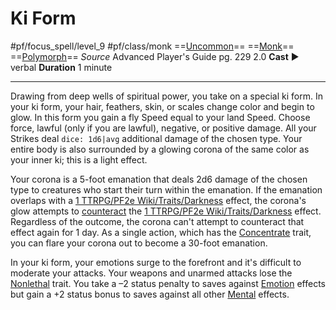 # Ki Form
#pf/focus_spell/level_9 #pf/class/monk
==[Uncommon](../../../Traits/Uncommon.md)== ==[Monk](../../../Traits/Monk.md)== ==[Polymorph](../../../Traits/Polymorph.md)==
*Source* Advanced Player's Guide pg. 229 2.0
**Cast** ► verbal
**Duration** 1 minute

---
Drawing from deep wells of spiritual power, you take on a special ki form. In your ki form, your hair, feathers, skin, or scales change color and begin to glow. In this form you gain a fly Speed equal to your land Speed. Choose force, lawful (only if you are lawful), negative, or positive damage. All your Strikes deal `dice: 1d6|avg` additional damage of the chosen type. Your entire body is also surrounded by a glowing corona of the same color as your inner ki; this is a light effect.

Your corona is a 5-foot emanation that deals 2d6 damage of the chosen type to creatures who start their turn within the emanation. If the emanation overlaps with a [1 TTRPG/PF2e Wiki/Traits/Darkness](1%20TTRPG/PF2e%20Wiki/Traits/Darkness) effect, the corona's glow attempts to [counteract](../../../Rules/Counteracting.md) the [1 TTRPG/PF2e Wiki/Traits/Darkness](1%20TTRPG/PF2e%20Wiki/Traits/Darkness) effect. Regardless of the outcome, the corona can't attempt to counteract that effect again for 1 day. As a single action, which has the [Concentrate](../../../Traits/Concentrate.md) trait, you can flare your corona out to become a 30-foot emanation.

In your ki form, your emotions surge to the forefront and it's difficult to moderate your attacks. Your weapons and unarmed attacks lose the [Nonlethal](../../../Traits/Nonlethal.md) trait. You take a –2 status penalty to saves against [Emotion](../../../Traits/Emotion.md) effects but gain a +2 status bonus to saves against all other [Mental](../../../Traits/Mental.md) effects.